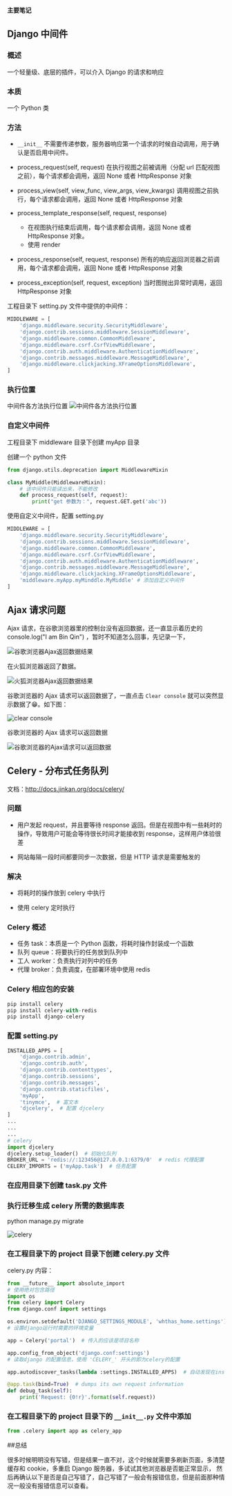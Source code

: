 **主要笔记**

## Django 中间件

### 概述

一个轻量级、底层的插件，可以介入 Django 的请求和响应

### 本质

一个 Python 类

### 方法
- `__init__` 不需要传递参数，服务器响应第一个请求的时候自动调用，用于确认是否启用中间件。

- process_request(self, request) 在执行视图之前被调用（分配 url 匹配视图之前），每个请求都会调用，返回 None 或者 HttpResponse 对象

- process_view(self, view_func, view_args, view_kwargs) 调用视图之前执行，每个请求都会调用，返回 None 或者 HttpResponse 对象

- process_template_response(self, request, response)
    - 在视图执行结束后调用，每个请求都会调用，返回 None 或者 HttpResponse 对象。
    - 使用 render

- process_response(self, request, response) 所有的响应返回浏览器之前调用，每个请求都会调用，返回 None 或者 HttpResponse 对象

- process_exception(self, request, exception) 当时图抛出异常时调用，返回 HttpResponse 对象

工程目录下 setting.py 文件中提供的中间件：
```python
MIDDLEWARE = [
    'django.middleware.security.SecurityMiddleware',
    'django.contrib.sessions.middleware.SessionMiddleware',
    'django.middleware.common.CommonMiddleware',
    'django.middleware.csrf.CsrfViewMiddleware',
    'django.contrib.auth.middleware.AuthenticationMiddleware',
    'django.contrib.messages.middleware.MessageMiddleware',
    'django.middleware.clickjacking.XFrameOptionsMiddleware',
]
```
### 执行位置

中间件各方法执行位置
![中间件各方法执行位置](https://raw.githubusercontent.com/qinbin52qiul/MarkdownPhotos/master/django-learn/%E4%B8%AD%E9%97%B4%E4%BB%B6%E5%90%84%E6%96%B9%E6%B3%95%E6%89%A7%E8%A1%8C%E4%BD%8D%E7%BD%AE.png)

### 自定义中间件

工程目录下 middleware 目录下创建 myApp 目录

创建一个 python 文件
```python
from django.utils.deprecation import MiddlewareMixin

class MyMiddle(MiddlewareMixin):
    # 该中间件只能读出来，不能修改
    def process_request(self, request):
        print("get 参数为：", request.GET.get('abc'))
```
使用自定义中间件，配置 setting.py 

```python
MIDDLEWARE = [
    'django.middleware.security.SecurityMiddleware',
    'django.contrib.sessions.middleware.SessionMiddleware',
    'django.middleware.common.CommonMiddleware',
    'django.middleware.csrf.CsrfViewMiddleware',
    'django.contrib.auth.middleware.AuthenticationMiddleware',
    'django.contrib.messages.middleware.MessageMiddleware',
    'django.middleware.clickjacking.XFrameOptionsMiddleware',
    'middleware.myApp.myMinddle.MyMiddle' # 添加自定义中间件
]
```
## Ajax 请求问题

 Ajax 请求，在谷歌浏览器里的控制台没有返回数据，还一直显示着历史的 console.log("I am Bin Qin") ，暂时不知道怎么回事，先记录一下，

 ![谷歌浏览器Ajax返回数据结果](https://raw.githubusercontent.com/qinbin52qiul/MarkdownPhotos/master/django-learn/%E8%B0%B7%E6%AD%8C%E6%B5%8F%E8%A7%88%E5%99%A8Ajax%E8%BF%94%E5%9B%9E%E6%95%B0%E6%8D%AE%E7%BB%93%E6%9E%9C.png)
 
 在火狐浏览器返回了数据。
 
 ![火狐浏览器Ajax返回数据结果](https://raw.githubusercontent.com/qinbin52qiul/MarkdownPhotos/master/django-learn/%E7%81%AB%E7%8B%90%E6%B5%8F%E8%A7%88%E5%99%A8Ajax%E8%BF%94%E5%9B%9E%E6%95%B0%E6%8D%AE%E7%BB%93%E6%9E%9C.png)


谷歌浏览器的 Ajax 请求可以返回数据了，一直点击 `Clear console` 就可以突然显示数据了😁。如下图：

 ![clear console](https://raw.githubusercontent.com/qinbin52qiul/MarkdownPhotos/master/django-learn/clear%20console.png)
 
 谷歌浏览器的 Ajax 请求可以返回数据

 ![谷歌浏览器的Ajax请求可以返回数据](https://raw.githubusercontent.com/qinbin52qiul/MarkdownPhotos/master/django-learn/%E8%B0%B7%E6%AD%8C%E6%B5%8F%E8%A7%88%E5%99%A8%E7%9A%84Ajax%E8%AF%B7%E6%B1%82%E5%8F%AF%E4%BB%A5%E8%BF%94%E5%9B%9E%E6%95%B0%E6%8D%AE.png)
 
 ## Celery - 分布式任务队列
 
 文档：http://docs.jinkan.org/docs/celery/
 
 ### 问题
 
 - 用户发起 request，并且要等待 response 返回。但是在视图中有一些耗时的操作，导致用户可能会等待很长时间才能接收到 response，这样用户体验很差
 
 - 网站每隔一段时间都要同步一次数据，但是 HTTP 请求是需要触发的
 
 ### 解决
 
 - 将耗时的操作放到 celery 中执行
 
 - 使用 celery 定时执行
 
 ### Celery 概述
 
 - 任务 task：本质是一个 Python 函数，将耗时操作封装成一个函数
 - 队列 queue：将要执行的任务放到队列中
 - 工人 worker：负责执行对列中的任务
 - 代理 broker：负责调度，在部署环境中使用 redis
 
### Celery 相应包的安装
 
```python
pip install celery
pip install celery-with-redis
pip install django-celery
```

### 配置 setting.py 

```python
INSTALLED_APPS = [
    'django.contrib.admin',
    'django.contrib.auth',
    'django.contrib.contenttypes',
    'django.contrib.sessions',
    'django.contrib.messages',
    'django.contrib.staticfiles',
    'myApp',
    'tinymce',  # 富文本
    'djcelery',  # 配置 djcelery
]
...
...
...
# celery
import djcelery
djcelery.setup_loader()  # 初始化队列
BROKER_URL = 'redis://:123456@127.0.0.1:6379/0'  # redis 代理配置
CELERY_IMPORTS = ('myApp.task')  # 任务配置
```
### 在应用目录下创建 task.py 文件
 
### 执行迁移生成 celery 所需的数据库表
 
 python manage.py migrate
 
 ![celery](https://raw.githubusercontent.com/qinbin52qiul/MarkdownPhotos/master/django-learn/celery.png)
 
### 在工程目录下的 project 目录下创建 celery.py 文件

celery.py 内容：
```python
from __future__ import absolute_import
# 使用绝对包含路径
import os
from celery import Celery
from django.conf import settings

os.environ.setdefault('DJANGO_SETTINGS_MODULE', 'whthas_home.settings')
# 设置django运行时需要的环境变量

app = Celery('portal')  # 传入的应该是项目名称

app.config_from_object('django.conf:settings')
# 读取django 的配置信息，使用 'CELERY_' 开头的即为celery的配置

app.autodiscover_tasks(lambda :settings.INSTALLED_APPS)  # 自动发现在installed apps中包含的task（需要在tasks.py中定义）这样就不用手动的在CELERY_IMPORTS中添加设置

@app.task(bind=True)  # dumps its own request information
def debug_task(self):
    print('Request: {0!r}'.format(self.request))
```

### 在工程目录下的 project 目录下的 `__init__.py` 文件中添加

```python
from .celery import app as celery_app
```
 
##总结
 
 很多时候明明没有写错，但是结果一直不对，这个时候就需要多刷新页面，多清楚缓存和 cookie，多重启 Django 服务器，多试试其他浏览器是否能正常显示，
 然后再确认以下是否是自己写错了，自己写错了一般会有报错信息，但是前面那种情况一般没有报错信息可以查看。